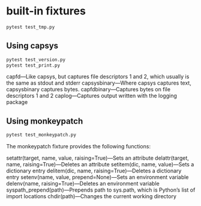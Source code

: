 

built-in fixtures
=================


```bash
pytest test_tmp.py
```

Using capsys
------------


```bash
pytest test_version.py
pytest test_print.py
```

capfd—Like capsys, but captures file descriptors 1 and 2, which usually is the same as stdout and stderr
capsysbinary—Where capsys captures text, capsysbinary captures bytes.
capfdbinary—Captures bytes on file descriptors 1 and 2
caplog—Captures output written with the logging package



Using monkeypatch 
-----------------

```bash
pytest test_monkeypatch.py
```


The monkeypatch fixture provides the following functions:

setattr(target, name, value, raising=True)—Sets an attribute
delattr(target, name, raising=True)—Deletes an attribute
setitem(dic, name, value)—Sets a dictionary entry
delitem(dic, name, raising=True)—Deletes a dictionary entry
setenv(name, value, prepend=None)—Sets an environment variable
delenv(name, raising=True)—Deletes an environment variable
syspath_prepend(path)—Prepends path to sys.path, which is Python’s list of import locations
chdir(path)—Changes the current working directory